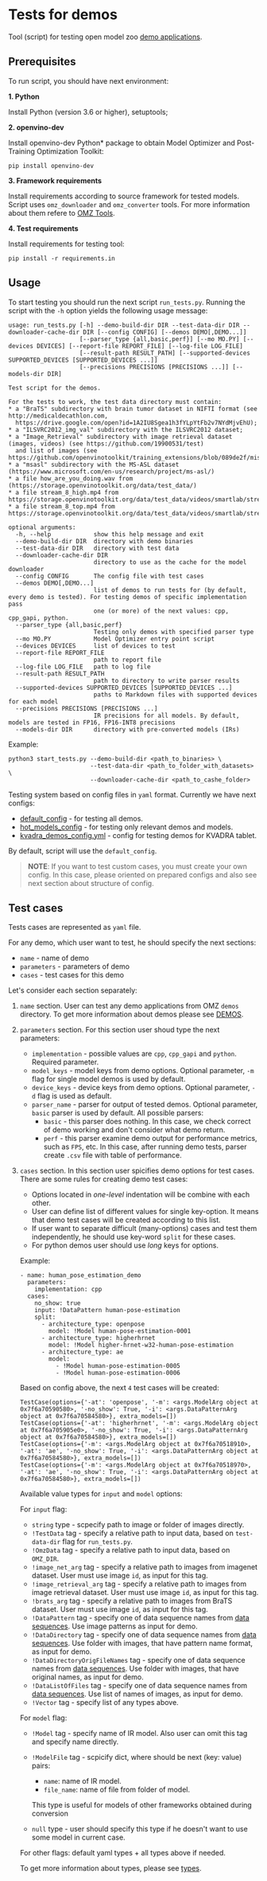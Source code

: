 # Tests for demos

Tool (script) for testing open model zoo [demo applications](..).

## Prerequisites

To run script, you should have next environment:

**1. Python**

Install Python (version 3.6 or higher), setuptools;

**2. openvino-dev**

Install openvino-dev Python* package to obtain Model Optimizer and Post-Training Optimization Toolkit:
```
pip install openvino-dev
```

**3. Framework requirements**

Install requirements according to source framework for tested models.
Script uses `omz_downloader` and `omz_converter` tools. For more information about them refere to [OMZ Tools](../../tools/model_tools/README.md).

**4. Test requirements**

Install requirements for testing tool:

```
pip install -r requirements.in
```

## Usage

To start testing you should run the next script `run_tests.py`.
Running the script with the `-h` option yields the following usage message:

```
usage: run_tests.py [-h] --demo-build-dir DIR --test-data-dir DIR --downloader-cache-dir DIR [--config CONFIG] [--demos DEMO[,DEMO...]]
                    [--parser_type {all,basic,perf}] [--mo MO.PY] [--devices DEVICES] [--report-file REPORT_FILE] [--log-file LOG_FILE]
                    [--result-path RESULT_PATH] [--supported-devices SUPPORTED_DEVICES [SUPPORTED_DEVICES ...]]
                    [--precisions PRECISIONS [PRECISIONS ...]] [--models-dir DIR]

Test script for the demos.

For the tests to work, the test data directory must contain:
* a "BraTS" subdirectory with brain tumor dataset in NIFTI format (see http://medicaldecathlon.com,
  https://drive.google.com/open?id=1A2IU8Sgea1h3fYLpYtFb2v7NYdMjvEhU);
* a "ILSVRC2012_img_val" subdirectory with the ILSVRC2012 dataset;
* a "Image_Retrieval" subdirectory with image retrieval dataset (images, videos) (see https://github.com/19900531/test)
  and list of images (see https://github.com/openvinotoolkit/training_extensions/blob/089de2f/misc/tensorflow_toolkit/image_retrieval/data/gallery/gallery.txt)
* a "msasl" subdirectory with the MS-ASL dataset (https://www.microsoft.com/en-us/research/project/ms-asl/)
* a file how_are_you_doing.wav from (https://storage.openvinotoolkit.org/data/test_data/)
* a file stream_8_high.mp4 from https://storage.openvinotoolkit.org/data/test_data/videos/smartlab/stream_8_high.mp4
* a file stream_8_top.mp4 from https://storage.openvinotoolkit.org/data/test_data/videos/smartlab/stream_8_top.mp4

optional arguments:
  -h, --help            show this help message and exit
  --demo-build-dir DIR  directory with demo binaries
  --test-data-dir DIR   directory with test data
  --downloader-cache-dir DIR
                        directory to use as the cache for the model downloader
  --config CONFIG       The config file with test cases
  --demos DEMO[,DEMO...]
                        list of demos to run tests for (by default, every demo is tested). For testing demos of specific implementation pass
                        one (or more) of the next values: cpp, cpp_gapi, python.
  --parser_type {all,basic,perf}
                        Testing only demos with specified parser type
  --mo MO.PY            Model Optimizer entry point script
  --devices DEVICES     list of devices to test
  --report-file REPORT_FILE
                        path to report file
  --log-file LOG_FILE   path to log file
  --result-path RESULT_PATH
                        path to directory to write parser results
  --supported-devices SUPPORTED_DEVICES [SUPPORTED_DEVICES ...]
                        paths to Markdown files with supported devices for each model
  --precisions PRECISIONS [PRECISIONS ...]
                        IR precisions for all models. By default, models are tested in FP16, FP16-INT8 precisions
  --models-dir DIR      directory with pre-converted models (IRs)
```

Example:

```
python3 start_tests.py --demo-build-dir <path_to_binaries> \
                       --test-data-dir <path_to_folder_with_datasets> \
                       --downloader-cache-dir <path_to_cashe_folder>
```

Testing system based on config files in `yaml` format. Currently we have next configs:

* [default_config](./configs/default_config.yml) - for testing all demos.
* [hot_models_config](./configs/hot_models_config.yml) - for testing only relevant demos and models.
* [kvadra_demos_config.yml](./configs/kvadra_demos_config.yml) - config for testing demos for KVADRA tablet.

By default, script will use the `default_config`.

> **NOTE**: If you want to test custom cases, you must create your own config. In this case, please oriented on prepared configs and also see next section about structure of config.
## Test cases

Tests cases are represented as `yaml` file.

For any demo, which user want to test, he should specify the next sections:
 * `name` - name of demo
 * `parameters` - parameters of demo
 * `cases` - test cases for this demo

Let's consider each section separately:
1. `name` section. User can test any demo applications from OMZ `demos` directory. To get more information about demos please see [DEMOS](..).
2. `parameters` section. For this section user shoud type the next parameters:
   * `implementation` - possible values are `cpp`, `cpp_gapi` and `python`. Required parameter.
   * `model_keys` - model keys from demo options. Optional parameter, `-m` flag for single model demos is used by default.
   * `device_keys` - device keys from demo options. Optional parameter, `-d` flag is used as default.
   * `parser_name` - parser for output of tested demos. Optional parameter, `basic` parser is used by default. All possible parsers:
     * `basic` - this parser does nothing. In this case, we check correct of demo working and don't consider what demo return.
     * `perf` - this parser examine demo output for performance metrics, such as `FPS`, etc. In this case, after running demo tests, parser create `.csv` file with table of performance.
3. `cases` section. In this section user spicifies demo options for test cases. There are some rules for creating demo test cases:
   * Options located in *one-level* indentation will be combine with each other.
   * User can define list of different values for single key-option. It means that demo test cases will be created according to this list.
   * If user want to separate difficult (many-options) cases and test them independently, he should use key-word `split` for these cases.
   * For python demos user should use *long* keys for options.

   Example:
   ```
   - name: human_pose_estimation_demo
     parameters:
       implementation: cpp
     cases:
       no_show: true
       input: !DataPattern human-pose-estimation
       split:
         - architecture_type: openpose
           model: !Model human-pose-estimation-0001
         - architecture_type: higherhrnet
           model: !Model higher-hrnet-w32-human-pose-estimation
         - architecture_type: ae
           model:
             - !Model human-pose-estimation-0005
             - !Model human-pose-estimation-0006
   ```

   Based on config above, the next `4` test cases will be created:
   ```
   TestCase(options={'-at': 'openpose', '-m': <args.ModelArg object at 0x7f6a70590580>, '-no_show': True, '-i': <args.DataPatternArg object at 0x7f6a70584580>}, extra_models=[])
   TestCase(options={'-at': 'higherhrnet', '-m': <args.ModelArg object at 0x7f6a705905e0>, '-no_show': True, '-i': <args.DataPatternArg object at 0x7f6a70584580>}, extra_models=[])
   TestCase(options={'-m': <args.ModelArg object at 0x7f6a70518910>, '-at': 'ae', '-no_show': True, '-i': <args.DataPatternArg object at 0x7f6a70584580>}, extra_models=[])
   TestCase(options={'-m': <args.ModelArg object at 0x7f6a70518970>, '-at': 'ae', '-no_show': True, '-i': <args.DataPatternArg object at 0x7f6a70584580>}, extra_models=[])
   ```

    Available value types for `input` and `model` options:

   For `input` flag:
   * `string` type - scpecify path to image or folder of images directly.
   * `!TestData` tag - specify a relative path to input data, based on `test-data-dir` flag for `run_tests.py`.
   * `!OmzData` tag - specify a relative path to input data, based on `OMZ_DIR`.
   * `!image_net_arg` tag - specify a relative path to images from imagenet dataset. User must use image `id`, as input for this tag.
   * `!image_retrieval_arg` tag - specify a relative path to images from image retrieval dataset. User must use image `id`, as input for this tag.
   * `!brats_arg` tag - specify a relative path to images from BraTS dataset. User must use image `id`, as input for this tag.
   * `!DataPattern` tag - specify one of data sequence names from [data sequences](data_sequences.py). Use image patterns as input for demo.
   * `!DataDirectory` tag - specify one of data sequence names from [data sequences](data_sequences.py). Use folder with images, that have pattern name format, as input for demo.
   * `!DataDirectoryOrigFileNames` tag - specify one of data sequence names from [data sequences](data_sequences.py). Use folder with images, that have original names, as input for demo.
   * `!DataListOfFiles` tag - specify one of data sequence names from [data sequences](data_sequences.py). Use list of names of images, as input for demo.
   * `!Vector` tag - specify list of any types above.

   For `model` flag:
   * `!Model` tag - specify name of IR model. Also user can omit this tag and specify name directly.
   * `!ModelFile` tag - scpicify dict, where should be next (key: value) pairs:
     * `name`: name of IR model.
     * `file_name`: name of file from folder of model.

     This type is useful for models of other frameworks obtained during conversion
   * `null` type - user should specify this type if he doesn't want to use some model in current case.

   For other flags: default yaml types + all types above if needed.

   To get more information about types, please see [types](args.py).
